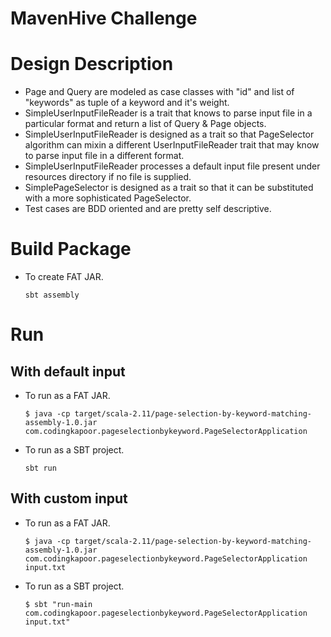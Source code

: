 # MavenHive Challenge

# Design Description
- Page and Query are modeled as case classes with "id" and list of "keywords" as tuple of a keyword and it's weight.
- SimpleUserInputFileReader is a trait that knows to parse input file in a particular format and return a list of Query & Page objects.  
- SimpleUserInputFileReader is designed as a trait so that PageSelector algorithm can mixin a different UserInputFileReader trait that may know to parse input file in a different format.
- SimpleUserInputFileReader processes a default input file present under resources directory if no file is supplied.
- SimplePageSelector is designed as a trait so that it can be substituted with a more sophisticated PageSelector.
- Test cases are BDD oriented and are pretty self descriptive.

# Build Package

- To create FAT JAR.
  ```
  sbt assembly
  ```

# Run

## With default input
- To run as a FAT JAR.
  ```
  $ java -cp target/scala-2.11/page-selection-by-keyword-matching-assembly-1.0.jar com.codingkapoor.pageselectionbykeyword.PageSelectorApplication
  ```

- To run as a SBT project.
  ```
  sbt run
  ```

## With custom input
- To run as a FAT JAR.
  ```
  $ java -cp target/scala-2.11/page-selection-by-keyword-matching-assembly-1.0.jar com.codingkapoor.pageselectionbykeyword.PageSelectorApplication input.txt
  ```

- To run as a SBT project.
  ```
  $ sbt "run-main com.codingkapoor.pageselectionbykeyword.PageSelectorApplication input.txt"
  ```
